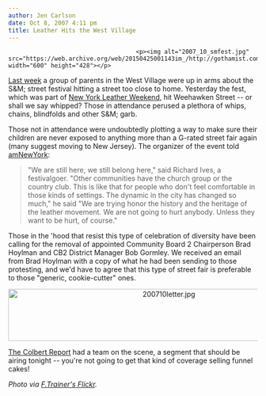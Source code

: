 ```yaml
---
author: Jen Carlson
date: Oct 8, 2007 4:11 pm
title: Leather Hits the West Village
---
```


	
										<p><img alt="2007_10_smfest.jpg" src="https://web.archive.org/web/20150425001143im_/http://gothamist.com/attachments/tien/2007_10_smfest.jpg" width="600" height="428"></p>

<p><a href="https://web.archive.org/web/20150425001143/http://gothamist.com/2007/10/04/sm_fest.php">Last week</a> a group of parents in the West Village were up in arms about the S&amp;M; street festival hitting a street too close to home. Yesterday the fest, which was part of <a href="https://web.archive.org/web/20150425001143/http://www.newyorkleatherweekend.com/home.html">New York Leather Weekend</a>, hit Weehawken Street -- or shall we say whipped? Those in attendance perused a plethora of whips, chains, blindfolds and other S&amp;M; garb.</p>

<p>Those not in attendance were undoubtedly plotting a way to make sure their children are never exposed to anything more than a G-rated street fair again (many suggest moving to New Jersey). The organizer of the event told <a href="https://web.archive.org/web/20150425001143/http://www.amny.com/news/local/am-feti1008,0,7927333.story">amNewYork</a>:</p><blockquote>&quot;We are still here, we still belong here,&quot; said Richard Ives, a festivalgoer. &quot;Other communities have the church group or the country club. This is like that for people who don&apos;t feel comfortable in those kinds of settings. The dynamic in the city has changed so much,&quot; he said &quot;We are trying honor the history and the heritage of the leather movement. We are not going to hurt anybody. Unless they want to be hurt, of course.&quot;</blockquote>Those in the &apos;hood that resist this type of celebration of diversity have been calling for the removal of appointed Community Board 2 Chairperson Brad Hoylman and CB2 District Manager Bob Gormley. We received an email from Brad Hoylman with a copy of what he had been sending to those protesting, and we&apos;d have to agree that this type of street fair is preferable to those &quot;generic, cookie-cutter&quot; ones.<p></p>

<center><img alt="200710letter.jpg" src="https://web.archive.org/web/20150425001143im_/http://gothamist.com/attachments/arts_jen/200710letter.jpg" width="633" height="105"></center>

<p><a href="https://web.archive.org/web/20150425001143/http://www.comedycentral.com/shows/the_colbert_report/index.jhtml">The Colbert Report</a> had a team on the scene, a segment that should be airing tonight -- you&apos;re not going to get that kind of coverage selling funnel cakes! </p>

<p><em>Photo via <a href="https://web.archive.org/web/20150425001143/http://www.flickr.com/photos/fiveoftoast/1509075009">F.Trainer&apos;s Flickr</a>.</em></p>					
										
									
				